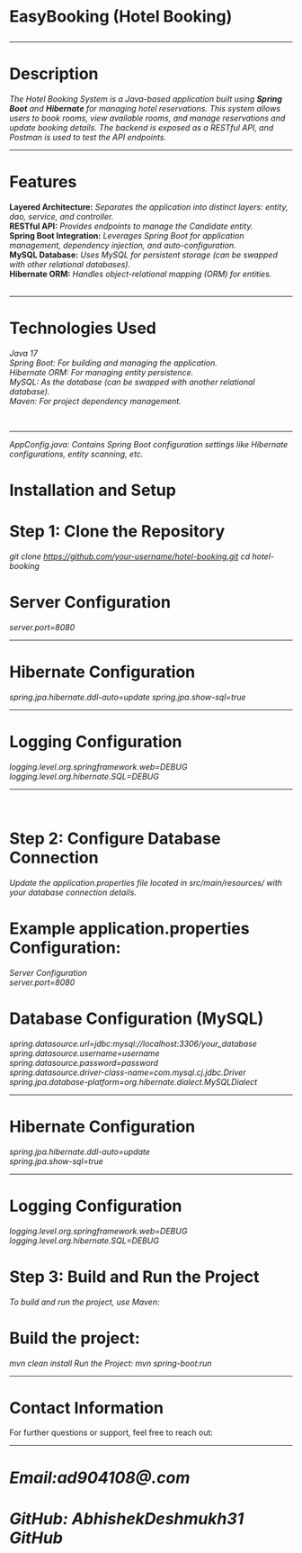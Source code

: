 # EasyBooking (Hotel Booking) <br><hr>

# Description
*The Hotel Booking System is a Java-based application built using **Spring Boot** and **Hibernate** for managing hotel reservations. This system allows users to book rooms, view available rooms, and manage reservations and update booking details. The backend is exposed as a RESTful API, and Postman is used to test the API endpoints.*
<br> <hr>

# Features
<b> Layered Architecture:</b> *Separates the application into distinct layers: entity, dao, service, and controller.* <br>
<b>RESTful API:</b> *Provides endpoints to manage the Candidate entity.* <br>
<b>Spring Boot Integration:</b> *Leverages Spring Boot for application management, dependency injection, and auto-configuration.* <br>
<b>MySQL Database:</b> *Uses MySQL for persistent storage (can be swapped with other relational databases).* <br>
<b>Hibernate ORM:</b> *Handles object-relational mapping (ORM) for entities.* <br>
<br> <hr>

# Technologies Used
*Java 17* <br>
*Spring Boot: For building and managing the application.* <br>
*Hibernate ORM: For managing entity persistence.* <br>
*MySQL: As the database (can be swapped with another relational database).* <br>
*Maven: For project dependency management.* </p><br><hr>


*AppConfig.java: Contains Spring Boot configuration settings like Hibernate configurations, entity scanning, etc.<br>*
# Installation and Setup <br>
# Step 1: Clone the Repository <br>
*git clone https://github.com/your-username/hotel-booking.git
cd hotel-booking <br>*
# Server Configuration <br>
*server.port=8080<br><hr>*
# Hibernate Configuration <br>
*spring.jpa.hibernate.ddl-auto=update spring.jpa.show-sql=true <br> <hr>*
# Logging Configuration <br>
*logging.level.org.springframework.web=DEBUG logging.level.org.hibernate.SQL=DEBUG <hr> <br>*
# Step 2: Configure Database Connection <br>
*Update the application.properties file located in src/main/resources/ with your database connection details.<br>*
# Example application.properties Configuration:<br>
*Server Configuration <br>
server.port=8080*
# Database Configuration (MySQL) <br>
*spring.datasource.url=jdbc:mysql://localhost:3306/your_database <br>
spring.datasource.username=username <br>
spring.datasource.password=password <br>
spring.datasource.driver-class-name=com.mysql.cj.jdbc.Driver <br>
spring.jpa.database-platform=org.hibernate.dialect.MySQLDialect <br>* <hr>

# Hibernate Configuration <br>
*spring.jpa.hibernate.ddl-auto=update <br>
spring.jpa.show-sql=true <br>*<hr>

# Logging Configuration <br>
*logging.level.org.springframework.web=DEBUG<br>
logging.level.org.hibernate.SQL=DEBUG*<br>

# Step 3: Build and Run the Project <br>
*To build and run the project, use Maven:*<br>

# Build the project:<br>
*mvn clean install
Run the Project:
mvn spring-boot:run*<br><hr>

# Contact Information <br>
For further questions or support, feel free to reach out:<br><hr>

# *Email:ad904108@.com*<br>
# *GitHub: AbhishekDeshmukh31 GitHub*
